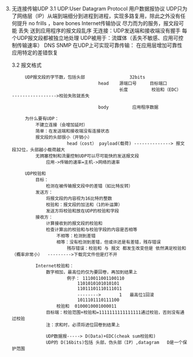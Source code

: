 3. 无连接传输UDP
    3.1 UDP:User Datagram Protocol 用户数据报协议
            UDP只为了网络层（IP）从端到端细分到进程到进程，实现多路复用，除此之外没有任何提升
            no frills ，bare bones  Internet传输协议
            尽力而为的服务，报文段可能 
                丢失
                送到应用程序的报文段乱序
            无连接：UDP发送端和接收端没有握手
                    每个UDP报文段都被独立地处理
            UDP被用于：流媒体（丢失不敏感、应用可控制传输速率）
                       DNS
                       SNMP
            在UDP上可实现可靠传输：
                在应用层增加可靠性
                应用特定的差错恢复

    3.2 报文格式

            UDP报文段的字节数，包括头部                 32bits
                                        head    源端口号     目标端口        
                                                长度         校验和（EDC）       ----------------->校验失败就丢失
                                                    
                                        body         应用程序数据
            
            为什么要有UDP：
                不建立连接（会增加延时）
                简单：在发送端和接收端没有连接状态
                报文段的头部很小（开销小）
                            head（cost） payload(载荷) --------------> 报文段32位，头部越小载荷越大
                无拥塞控制和流量控制UDP可以尽可能快的发送报文段
                    应用->传输的速率=主机->网络的速率
            
            UDP校验和
                目标：
                    检测在被传输报文段中的差错（如比特反转）
                发送方：   
                    将报文段的内容视为16比特的整数
                    校验和：报文段的加法和（1的补运算）
                    发送方将校验和放在UDP的校验和字段
                接收方：
                    计算接收到的报文段的校验和
                    检查计算出的校验和与校验字段的内容是否相等
                        不相等：检测到差错
                        相等：没有检测到差错，但或许还是有差错，残存错误
                            残存错误：校验和 与 报文 都发生改变但是 依然满足校验和（概率非常小）  --------->下载完文件但是打不开
                
                Internet校验和：
                    数字相加，最高位的仅为要回卷，再加到结果上
                            例子： 1110011001100110
                                1101010101010101
                                11011101110111011
                                -------->       1   最高位1回滚
                                1011101110111100
                        校验和  0100010001000011 
                    目标端：校验范围+校验和=1111111111111111通过校验，否则没有通过校验
                    注：求和时，必须将进位回卷到结果上
                    
                    UDP数据报-----> D(Data)+EDC(cheak sum校验和)
                    UDP的 D(16bits)包括 头部，伪头部（IP）,datagram   D是一个保护范围 






        


